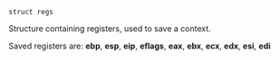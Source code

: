 ```
struct regs
```

Structure containing registers, used to save a context.

Saved registers are: **ebp**, **esp**, **eip**, **eflags**, **eax**, **ebx**, **ecx**, **edx**, **esi**, **edi**
